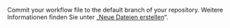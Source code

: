 Commit your workflow file to the default branch of your repository. Weitere Informationen finden Sie unter „[Neue Dateien erstellen](/github/managing-files-in-a-repository/creating-new-files)“.
